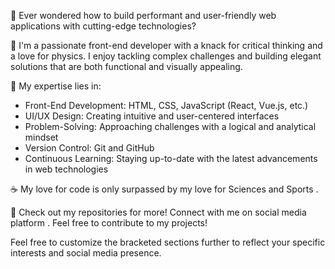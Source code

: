 🤔 Ever wondered how to build performant and user-friendly web applications with cutting-edge technologies?

🚀 I'm a passionate front-end developer with a knack for critical thinking and a love for physics. I enjoy tackling complex challenges and building elegant solutions that are both functional and visually appealing. 

🧠 My expertise lies in:
  * Front-End Development: HTML, CSS, JavaScript (React, Vue.js, etc.)
  * UI/UX Design: Creating intuitive and user-centered interfaces
  * Problem-Solving: Approaching challenges with a logical and analytical mindset
  * Version Control: Git and GitHub
  * Continuous Learning: Staying up-to-date with the latest advancements in web technologies

☕️ My love for code is only surpassed by my love for Sciences and Sports .

🤝 Check out my repositories for more! 
Connect with me on social media platform . 
Feel free to contribute to my projects!


Feel free to customize the bracketed sections further to reflect your specific interests and social media presence.





